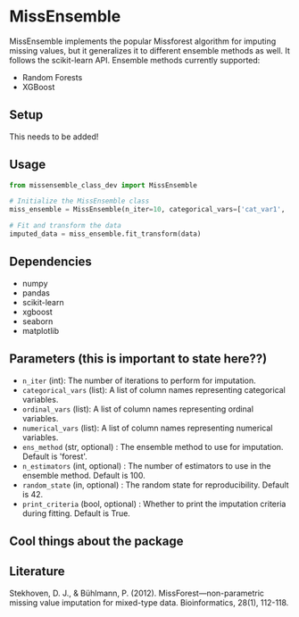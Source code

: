 # MissEnsemble

MissEnsemble implements the popular Missforest algorithm for imputing missing values, but it generalizes it to different ensemble methods as well. It follows the scikit-learn API. Ensemble methods currently supported: 

- Random Forests
- XGBoost

## Setup
This needs to be added!


## Usage

```python
from missensemble_class_dev import MissEnsemble

# Initialize the MissEnsemble class
miss_ensemble = MissEnsemble(n_iter=10, categorical_vars=['cat_var1', 'cat_var2'], ordinal_vars=['ord_var'], numerical_vars=['num_var1', 'num_var2'])

# Fit and transform the data
imputed_data = miss_ensemble.fit_transform(data)
```

## Dependencies

- numpy
- pandas
- scikit-learn
- xgboost
- seaborn
- matplotlib

## Parameters (this is important to state here??)

- `n_iter` (int): The number of iterations to perform for imputation.
- `categorical_vars` (list): A list of column names representing categorical variables.
- `ordinal_vars` (list): A list of column names representing ordinal variables.
- `numerical_vars` (list): A list of column names representing numerical variables.
- `ens_method` (str, optional) : The ensemble method to use for imputation. Default is 'forest'.
- `n_estimators` (int, optional) : The number of estimators to use in the ensemble method. Default is 100.
- `random_state` (in, optional) : The random state for reproducibility. Default is 42.
- `print_criteria` (bool, optional) : Whether to print the imputation criteria during fitting. Default is True.


## Cool things about the package

## Literature
Stekhoven, D. J., & Bühlmann, P. (2012). MissForest—non-parametric missing value imputation for mixed-type data. Bioinformatics, 28(1), 112-118.